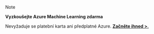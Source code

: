 > [!NOTE]
> 
> **Vyzkoušejte Azure Machine Learning zdarma**
>
> Nevyžaduje se platební karta ani předplatné Azure. <a href="https://studio.azureml.net/?selectAccess=true&o=2" target="_blank">**Začněte ihned >**.</a>
> 
> 


